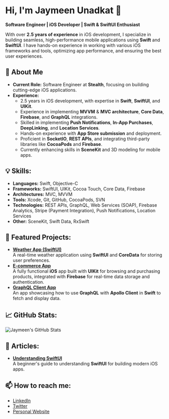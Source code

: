# Hi, I'm Jaymeen Unadkat 👋  
**Software Engineer | iOS Developer | Swift & SwiftUI Enthusiast**

With over **2.5 years of experience** in iOS development, I specialize in building seamless, high-performance mobile applications using **Swift** and **SwiftUI**. I have hands-on experience in working with various iOS frameworks and tools, optimizing app performance, and ensuring the best user experiences.

## 🚀 About Me
- **Current Role:** Software Engineer at **Stealth**, focusing on building cutting-edge iOS applications.
- **Experience:** 
  - 2.5 years in iOS development, with expertise in **Swift**, **SwiftUI**, and **UIKit**.
  - Experience in implementing **MVVM** & **MVC architecture**, **Core Data**, **Firebase**, and **GraphQL** integrations.
  - Skilled in implementing **Push Notifications**, **In-App Purchases**, **DeepLinking**, and **Location Services**.
  - Hands-on experience with **App Store submission** and deployment.
  - Proficient in **SocketIO**, **REST APIs**, and integrating third-party libraries like **CocoaPods** and **Firebase**.
  - Currently enhancing skills in **SceneKit** and 3D modeling for mobile apps.

## 💡 Skills:
- **Languages:** Swift, Objective-C
- **Frameworks:** SwiftUI, UIKit, Cocoa Touch, Core Data, Firebase
- **Architectures:** MVC, MVVM
- **Tools:** Xcode, Git, GitHub, CocoaPods, SVN
- **Technologies:** REST APIs, GraphQL, Web Services (SOAP), Firebase Analytics, Stripe (Payment Integration), Push Notifications, Location Services
- **Other:** SceneKit, Swift Data, RxSwift

## 🌟 Featured Projects:
- [**Weather App (SwiftUI)**](https://github.com/jayuunadkat/weather-app)  
  A real-time weather application using **SwiftUI** and **CoreData** for storing user preferences. 
- [**E-commerce App**](https://github.com/jayuunadkat/e-commerce-app)  
  A fully functional **iOS** app built with **UIKit** for browsing and purchasing products, integrated with **Firebase** for real-time data storage and authentication.
- [**GraphQL Client App**](https://github.com/jayuunadkat/graphql-client-app)  
  An app showcasing how to use **GraphQL** with **Apollo Client** in **Swift** to fetch and display data.

## 📈 GitHub Stats:
![Jaymeen's GitHub Stats](https://github-readme-stats.vercel.app/api?username=jayuunadkat&show_icons=true&count_private=true)

## 📝 Articles:
- [**Understanding SwiftUI**](https://your-article-link.com)  
  A beginner's guide to understanding **SwiftUI** for building modern iOS apps.
  
## 📫 How to reach me:
- [LinkedIn](https://www.linkedin.com/in/jaymeen-unadkat-a249a7225/)
- [Twitter](https://twitter.com/your-profile)
- [Personal Website](https://your-website.com)

<!--
**jayuunadkat/jayuunadkat** is a ✨ _special_ ✨ repository because its `README.md` (this file) appears on your GitHub profile.

Here are some ideas to get you started:

- 🔭 I’m currently working on ...
- 🌱 I’m currently learning ...
- 👯 I’m looking to collaborate on ...
- 🤔 I’m looking for help with ...
- 💬 Ask me about ...
- 📫 How to reach me: ...
- 😄 Pronouns: ...
- ⚡ Fun fact: ...
-->
